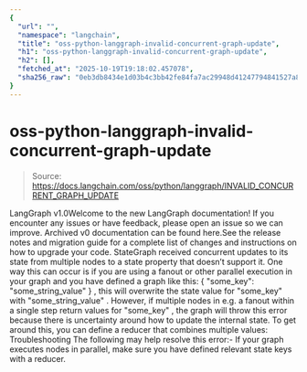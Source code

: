 ```yaml
---
{
  "url": "",
  "namespace": "langchain",
  "title": "oss-python-langgraph-invalid-concurrent-graph-update",
  "h1": "oss-python-langgraph-invalid-concurrent-graph-update",
  "h2": [],
  "fetched_at": "2025-10-19T19:18:02.457078",
  "sha256_raw": "0eb3db8434e1d03b4c3bb42fe84fa7ac29948d41247794841527a8983cd57d15"
}
---
```


# oss-python-langgraph-invalid-concurrent-graph-update

> Source: https://docs.langchain.com/oss/python/langgraph/INVALID_CONCURRENT_GRAPH_UPDATE

LangGraph v1.0Welcome to the new LangGraph documentation! If you encounter any issues or have feedback, please open an issue so we can improve. Archived v0 documentation can be found here.See the release notes and migration guide for a complete list of changes and instructions on how to upgrade your code.
StateGraph
received concurrent updates to its state from multiple nodes to a state property that doesn’t
support it.
One way this can occur is if you are using a fanout
or other parallel execution in your graph and you have defined a graph like this:
{ "some_key": "some_string_value" }
, this will overwrite the state value for "some_key"
with "some_string_value"
.
However, if multiple nodes in e.g. a fanout within a single step return values for "some_key"
, the graph will throw this error because
there is uncertainty around how to update the internal state.
To get around this, you can define a reducer that combines multiple values:
Troubleshooting
The following may help resolve this error:- If your graph executes nodes in parallel, make sure you have defined relevant state keys with a reducer.